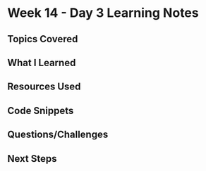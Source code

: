 # Week 14 - Day 3 Learning Notes

## Topics Covered

## What I Learned

## Resources Used

## Code Snippets

## Questions/Challenges

## Next Steps
